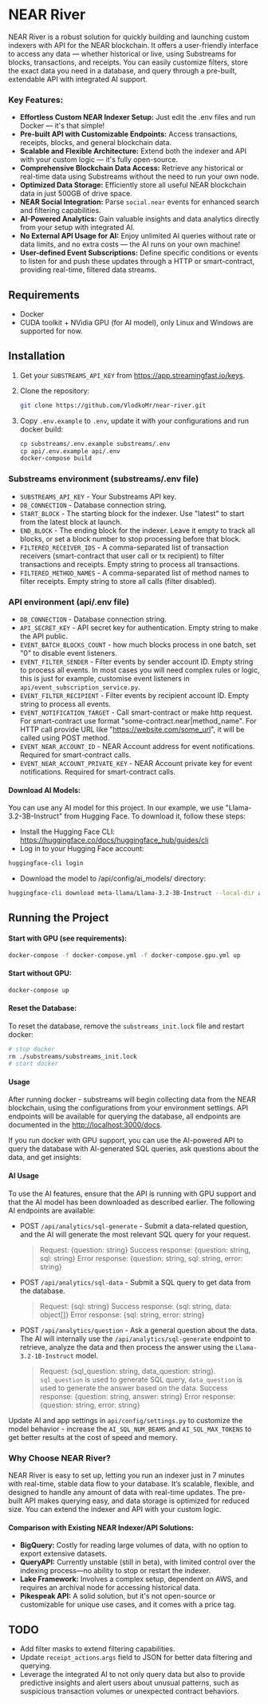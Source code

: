 # NEAR River

NEAR River is a robust solution for quickly building and launching custom indexers with API for the NEAR blockchain.
It offers a user-friendly interface to access any data — whether historical or live, using Substreams for blocks, transactions, and receipts.
You can easily customize filters, store the exact data you need in a database, and query through a pre-built,
extendable API with integrated AI support.

### Key Features:

- **Effortless Custom NEAR Indexer Setup:** Just edit the .env files and run Docker — it's that simple!
- **Pre-built API with Customizable Endpoints:** Access transactions, receipts, blocks, and general blockchain data.
- **Scalable and Flexible Architecture:** Extend both the indexer and API with your custom logic — it's fully open-source.
- **Comprehensive Blockchain Data Access:** Retrieve any historical or real-time data using Substreams without the need to run your own node.
- **Optimized Data Storage:** Efficiently store all useful NEAR blockchain data in just 500GB of drive space.
- **NEAR Social Integration:** Parse `social.near` events for enhanced search and filtering capabilities.
- **AI-Powered Analytics:** Gain valuable insights and data analytics directly from your setup with integrated AI.
- **No External API Usage for AI:** Enjoy unlimited AI queries without rate or data limits, and no extra costs — the AI runs on your own machine!
- **User-defined Event Subscriptions:** Define specific conditions or events to listen for and push these updates through a HTTP or smart-contract, providing real-time, filtered data streams.

## Requirements

- Docker
- CUDA toolkit + NVidia GPU (for AI model), only Linux and Windows are supported for now.

## Installation

1. Get your `SUBSTREAMS_API_KEY` from https://app.streamingfast.io/keys.

2. Clone the repository:

    ```bash
    git clone https://github.com/VlodkoMr/near-river.git
    ```
3. Copy `.env.example` to `.env`, update it with your configurations and run docker build:

    ```bash
    cp substreams/.env.example substreams/.env
    cp api/.env.example api/.env
    docker-compose build
    ```

### Substreams environment (substreams/.env file)

- `SUBSTREAMS_API_KEY` - Your Substreams API key.
- `DB_CONNECTION` - Database connection string.
- `START_BLOCK` - The starting block for the indexer. Use "latest" to start from the latest block at launch.
- `END_BLOCK` - The ending block for the indexer. Leave it empty to track all blocks, or set a block number to stop processing before that block.
- `FILTERED_RECEIVER_IDS` - A comma-separated list of transaction receivers (smart-contract that user call or tx recipient) to filter transactions and receipts. Empty string to process all transactions.
- `FILTERED_METHOD_NAMES` - A comma-separated list of method names to filter receipts. Empty string to store all calls (filter disabled).

### API environment (api/.env file)

- `DB_CONNECTION` - Database connection string.
- `API_SECRET_KEY` - API secret key for authentication. Empty string to make the API public.
- `EVENT_BATCH_BLOCKS_COUNT` - how much blocks process in one batch, set "0" to disable event listeners.
- `EVENT_FILTER_SENDER` - Filter events by sender account ID. Empty string to process all events. In most cases you will need complex rules or logic, this is just for example, customise event listeners in `api/event_subscription_service.py`.
- `EVENT_FILTER_RECIPIENT` - Filter events by recipient account ID. Empty string to process all events.
- `EVENT_NOTIFICATION_TARGET` - Call smart-contract or make http request. For smart-contract use format "some-contract.near|method_name". For HTTP call provide URL like "https://website.com/some_url", it will be called using POST method.
- `EVENT_NEAR_ACCOUNT_ID` - NEAR Account address for event notifications. Required for smart-contract calls.
- `EVENT_NEAR_ACCOUNT_PRIVATE_KEY` - NEAR Account private key for event notifications. Required for smart-contract calls.

#### Download AI Models:

You can use any AI model for this project. In our example, we use "Llama-3.2-3B-Instruct" from Hugging Face. To download it, follow these steps:

- Install the Hugging Face CLI: https://huggingface.co/docs/huggingface_hub/guides/cli
- Log in to your Hugging Face account:

```bash
huggingface-cli login
```

- Download the model to /api/config/ai_models/ directory:

```bash
huggingface-cli download meta-llama/Llama-3.2-3B-Instruct --local-dir api/config/ai_models/Llama-3.2-3B-Instruct
```

## Running the Project

#### Start with GPU (see requirements):

```bash
docker-compose -f docker-compose.yml -f docker-compose.gpu.yml up
```

#### Start without GPU:

```bash
docker-compose up
```

#### Reset the Database:

To reset the database, remove the `substreams_init.lock` file and restart docker:

```bash
# stop docker
rm ./substreams/substreams_init.lock
# start docker
```

#### Usage

After running docker - substreams will begin collecting data from the NEAR blockchain, using the configurations from your environment settings.
API endpoints will be available for querying the database, all endpoints are documented in the [http://localhost:3000/docs](http://localhost:3000/docs).

If you run docker with GPU support, you can use the AI-powered API to query the database with AI-generated SQL queries, ask questions about the data, and get insights:

#### AI Usage

To use the AI features, ensure that the API is running with GPU support and that the AI model has been downloaded as described earlier.
The following AI endpoints are available:

- POST `/api/analytics/sql-generate` - Submit a data-related question, and the AI will generate the most relevant SQL query for your request.
  > Request: {question: string}
  > Success response: {question: string, sql: string}
  > Error response: {question: string, sql: string, error: string}
- POST `/api/analytics/sql-data` - Submit a SQL query to get data from the database.
  > Request: {sql: string}
  > Success response: {sql: string, data: object[]}
  > Error response: {sql: string, error: string}
- POST `/api/analytics/question` - Ask a general question about the data. The AI will internally use the `/api/analytics/sql-generate` endpoint to retrieve, analyze the data and then process the answer using the `Llama-3.2-1B-Instruct` model.
  > Request: {sql_question: string, data_question: string}. `sql_question` is used to generate SQL query, `data_question` is used to generate the answer based on the data.
  > Success response: {question: string, answer: string}
  > Error response: {question: string, error: string}

Update AI and app settings in `api/config/settings.py` to customize the model behavior - increase the `AI_SQL_NUM_BEAMS` and `AI_SQL_MAX_TOKENS` to get better results at the cost of speed and memory.

### Why Choose NEAR River?

NEAR River is easy to set up, letting you run an indexer just in 7 minutes with real-time, stable data flow to your database.
It’s scalable, flexible, and designed to handle any amount of data with real-time updates.
The pre-built API makes querying easy, and data storage is optimized for reduced size. You can extend the indexer and API with your custom logic.

#### Comparison with Existing NEAR Indexer/API Solutions:

- **BigQuery:** Costly for reading large volumes of data, with no option to export extensive datasets.
- **QueryAPI:** Currently unstable (still in beta), with limited control over the indexing process—no ability to stop or restart the indexer.
- **Lake Framework:** Involves a complex setup, dependent on AWS, and requires an archival node for accessing historical data.
- **Pikespeak API:** A solid solution, but it's not open-source or customizable for unique use cases, and it comes with a price tag.

## TODO

- Add filter masks to extend filtering capabilities.
- Update `receipt_actions`.`args` field to JSON for better data filtering and querying.
- Leverage the integrated AI to not only query data but also to provide predictive insights and alert users about unusual patterns, such as suspicious transaction volumes or unexpected contract behaviors.